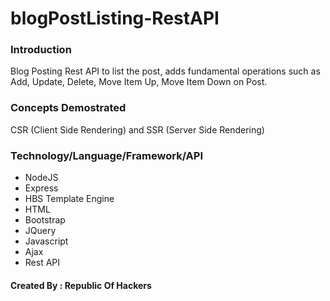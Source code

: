 # blogPostListing-RestAPI

### Introduction
  Blog Posting Rest API to list the post, adds fundamental operations such as Add, Update, Delete, Move Item Up, Move Item Down on Post.

### Concepts Demostrated
  CSR (Client Side Rendering) and SSR (Server Side Rendering)

### Technology/Language/Framework/API
  - NodeJS
  - Express
  - HBS Template Engine
  - HTML
  - Bootstrap
  - JQuery
  - Javascript
  - Ajax
  - Rest API
  
  #### Created By : Republic Of Hackers
